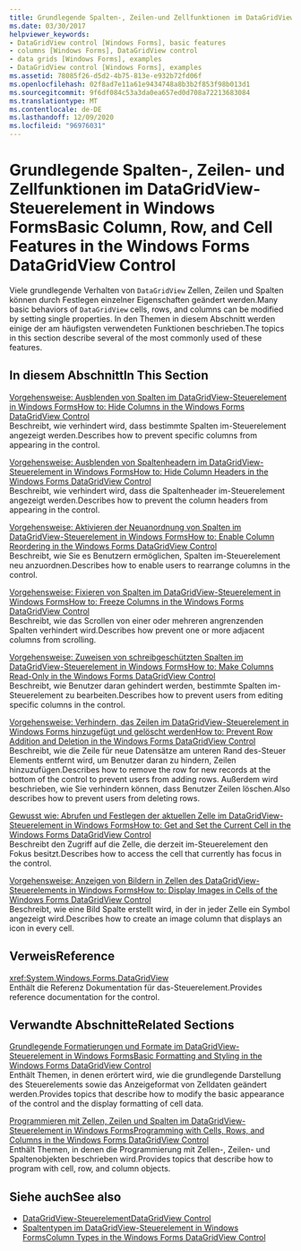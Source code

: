 ```yaml
---
title: Grundlegende Spalten-, Zeilen-und Zellfunktionen im DataGridView-Steuerelement
ms.date: 03/30/2017
helpviewer_keywords:
- DataGridView control [Windows Forms], basic features
- columns [Windows Forms], DataGridView control
- data grids [Windows Forms], examples
- DataGridView control [Windows Forms], examples
ms.assetid: 78085f26-d5d2-4b75-813e-e932b72fd06f
ms.openlocfilehash: 02f8ad7e11a61e9434748a8b3b2f853f98b013d1
ms.sourcegitcommit: 9f6df084c53a3da0ea657ed0d708a72213683084
ms.translationtype: MT
ms.contentlocale: de-DE
ms.lasthandoff: 12/09/2020
ms.locfileid: "96976031"
---
```

# <a name="basic-column-row-and-cell-features-in-the-windows-forms-datagridview-control"></a><span data-ttu-id="8a0a8-102">Grundlegende Spalten-, Zeilen- und Zellfunktionen im DataGridView-Steuerelement in Windows Forms</span><span class="sxs-lookup"><span data-stu-id="8a0a8-102">Basic Column, Row, and Cell Features in the Windows Forms DataGridView Control</span></span>
<span data-ttu-id="8a0a8-103">Viele grundlegende Verhalten von `DataGridView` Zellen, Zeilen und Spalten können durch Festlegen einzelner Eigenschaften geändert werden.</span><span class="sxs-lookup"><span data-stu-id="8a0a8-103">Many basic behaviors of `DataGridView` cells, rows, and columns can be modified by setting single properties.</span></span> <span data-ttu-id="8a0a8-104">In den Themen in diesem Abschnitt werden einige der am häufigsten verwendeten Funktionen beschrieben.</span><span class="sxs-lookup"><span data-stu-id="8a0a8-104">The topics in this section describe several of the most commonly used of these features.</span></span>  
  
## <a name="in-this-section"></a><span data-ttu-id="8a0a8-105">In diesem Abschnitt</span><span class="sxs-lookup"><span data-stu-id="8a0a8-105">In This Section</span></span>  
 [<span data-ttu-id="8a0a8-106">Vorgehensweise: Ausblenden von Spalten im DataGridView-Steuerelement in Windows Forms</span><span class="sxs-lookup"><span data-stu-id="8a0a8-106">How to: Hide Columns in the Windows Forms DataGridView Control</span></span>](how-to-hide-columns-in-the-windows-forms-datagridview-control.md)  
 <span data-ttu-id="8a0a8-107">Beschreibt, wie verhindert wird, dass bestimmte Spalten im-Steuerelement angezeigt werden.</span><span class="sxs-lookup"><span data-stu-id="8a0a8-107">Describes how to prevent specific columns from appearing in the control.</span></span>  
  
 [<span data-ttu-id="8a0a8-108">Vorgehensweise: Ausblenden von Spaltenheadern im DataGridView-Steuerelement in Windows Forms</span><span class="sxs-lookup"><span data-stu-id="8a0a8-108">How to: Hide Column Headers in the Windows Forms DataGridView Control</span></span>](how-to-hide-column-headers-in-the-windows-forms-datagridview-control.md)  
 <span data-ttu-id="8a0a8-109">Beschreibt, wie verhindert wird, dass die Spaltenheader im-Steuerelement angezeigt werden.</span><span class="sxs-lookup"><span data-stu-id="8a0a8-109">Describes how to prevent the column headers from appearing in the control.</span></span>  
  
 [<span data-ttu-id="8a0a8-110">Vorgehensweise: Aktivieren der Neuanordnung von Spalten im DataGridView-Steuerelement in Windows Forms</span><span class="sxs-lookup"><span data-stu-id="8a0a8-110">How to: Enable Column Reordering in the Windows Forms DataGridView Control</span></span>](how-to-enable-column-reordering-in-the-windows-forms-datagridview-control.md)  
 <span data-ttu-id="8a0a8-111">Beschreibt, wie Sie es Benutzern ermöglichen, Spalten im-Steuerelement neu anzuordnen.</span><span class="sxs-lookup"><span data-stu-id="8a0a8-111">Describes how to enable users to rearrange columns in the control.</span></span>  
  
 [<span data-ttu-id="8a0a8-112">Vorgehensweise: Fixieren von Spalten im DataGridView-Steuerelement in Windows Forms</span><span class="sxs-lookup"><span data-stu-id="8a0a8-112">How to: Freeze Columns in the Windows Forms DataGridView Control</span></span>](how-to-freeze-columns-in-the-windows-forms-datagridview-control.md)  
 <span data-ttu-id="8a0a8-113">Beschreibt, wie das Scrollen von einer oder mehreren angrenzenden Spalten verhindert wird.</span><span class="sxs-lookup"><span data-stu-id="8a0a8-113">Describes how prevent one or more adjacent columns from scrolling.</span></span>  
  
 [<span data-ttu-id="8a0a8-114">Vorgehensweise: Zuweisen von schreibgeschützten Spalten im DataGridView-Steuerelement in Windows Forms</span><span class="sxs-lookup"><span data-stu-id="8a0a8-114">How to: Make Columns Read-Only in the Windows Forms DataGridView Control</span></span>](how-to-make-columns-read-only-in-the-windows-forms-datagridview-control.md)  
 <span data-ttu-id="8a0a8-115">Beschreibt, wie Benutzer daran gehindert werden, bestimmte Spalten im-Steuerelement zu bearbeiten.</span><span class="sxs-lookup"><span data-stu-id="8a0a8-115">Describes how to prevent users from editing specific columns in the control.</span></span>  
  
 [<span data-ttu-id="8a0a8-116">Vorgehensweise: Verhindern, das Zeilen im DataGridView-Steuerelement in Windows Forms hinzugefügt und gelöscht werden</span><span class="sxs-lookup"><span data-stu-id="8a0a8-116">How to: Prevent Row Addition and Deletion in the Windows Forms DataGridView Control</span></span>](prevent-row-addition-and-deletion-datagridview.md)  
 <span data-ttu-id="8a0a8-117">Beschreibt, wie die Zeile für neue Datensätze am unteren Rand des-Steuer Elements entfernt wird, um Benutzer daran zu hindern, Zeilen hinzuzufügen.</span><span class="sxs-lookup"><span data-stu-id="8a0a8-117">Describes how to remove the row for new records at the bottom of the control to prevent users from adding rows.</span></span> <span data-ttu-id="8a0a8-118">Außerdem wird beschrieben, wie Sie verhindern können, dass Benutzer Zeilen löschen.</span><span class="sxs-lookup"><span data-stu-id="8a0a8-118">Also describes how to prevent users from deleting rows.</span></span>  
  
 [<span data-ttu-id="8a0a8-119">Gewusst wie: Abrufen und Festlegen der aktuellen Zelle im DataGridView-Steuerelement in Windows Forms</span><span class="sxs-lookup"><span data-stu-id="8a0a8-119">How to: Get and Set the Current Cell in the Windows Forms DataGridView Control</span></span>](get-and-set-the-current-cell-wf-datagridview-control.md)  
 <span data-ttu-id="8a0a8-120">Beschreibt den Zugriff auf die Zelle, die derzeit im-Steuerelement den Fokus besitzt.</span><span class="sxs-lookup"><span data-stu-id="8a0a8-120">Describes how to access the cell that currently has focus in the control.</span></span>  
  
 [<span data-ttu-id="8a0a8-121">Vorgehensweise: Anzeigen von Bildern in Zellen des DataGridView-Steuerelements in Windows Forms</span><span class="sxs-lookup"><span data-stu-id="8a0a8-121">How to: Display Images in Cells of the Windows Forms DataGridView Control</span></span>](how-to-display-images-in-cells-of-the-windows-forms-datagridview-control.md)  
 <span data-ttu-id="8a0a8-122">Beschreibt, wie eine Bild Spalte erstellt wird, in der in jeder Zelle ein Symbol angezeigt wird.</span><span class="sxs-lookup"><span data-stu-id="8a0a8-122">Describes how to create an image column that displays an icon in every cell.</span></span>  
  
## <a name="reference"></a><span data-ttu-id="8a0a8-123">Verweis</span><span class="sxs-lookup"><span data-stu-id="8a0a8-123">Reference</span></span>  
 <xref:System.Windows.Forms.DataGridView>  
 <span data-ttu-id="8a0a8-124">Enthält die Referenz Dokumentation für das-Steuerelement.</span><span class="sxs-lookup"><span data-stu-id="8a0a8-124">Provides reference documentation for the control.</span></span>  
  
## <a name="related-sections"></a><span data-ttu-id="8a0a8-125">Verwandte Abschnitte</span><span class="sxs-lookup"><span data-stu-id="8a0a8-125">Related Sections</span></span>  
 [<span data-ttu-id="8a0a8-126">Grundlegende Formatierungen und Formate im DataGridView-Steuerelement in Windows Forms</span><span class="sxs-lookup"><span data-stu-id="8a0a8-126">Basic Formatting and Styling in the Windows Forms DataGridView Control</span></span>](basic-formatting-and-styling-in-the-windows-forms-datagridview-control.md)  
 <span data-ttu-id="8a0a8-127">Enthält Themen, in denen erörtert wird, wie die grundlegende Darstellung des Steuerelements sowie das Anzeigeformat von Zelldaten geändert werden.</span><span class="sxs-lookup"><span data-stu-id="8a0a8-127">Provides topics that describe how to modify the basic appearance of the control and the display formatting of cell data.</span></span>  
  
 [<span data-ttu-id="8a0a8-128">Programmieren mit Zellen, Zeilen und Spalten im DataGridView-Steuerelement in Windows Forms</span><span class="sxs-lookup"><span data-stu-id="8a0a8-128">Programming with Cells, Rows, and Columns in the Windows Forms DataGridView Control</span></span>](programming-with-cells-rows-and-columns-in-the-datagrid.md)  
 <span data-ttu-id="8a0a8-129">Enthält Themen, in denen die Programmierung mit Zellen-, Zeilen- und Spaltenobjekten beschrieben wird.</span><span class="sxs-lookup"><span data-stu-id="8a0a8-129">Provides topics that describe how to program with cell, row, and column objects.</span></span>  
  
## <a name="see-also"></a><span data-ttu-id="8a0a8-130">Siehe auch</span><span class="sxs-lookup"><span data-stu-id="8a0a8-130">See also</span></span>

- [<span data-ttu-id="8a0a8-131">DataGridView-Steuerelement</span><span class="sxs-lookup"><span data-stu-id="8a0a8-131">DataGridView Control</span></span>](datagridview-control-windows-forms.md)
- [<span data-ttu-id="8a0a8-132">Spaltentypen im DataGridView-Steuerelement in Windows Forms</span><span class="sxs-lookup"><span data-stu-id="8a0a8-132">Column Types in the Windows Forms DataGridView Control</span></span>](column-types-in-the-windows-forms-datagridview-control.md)
